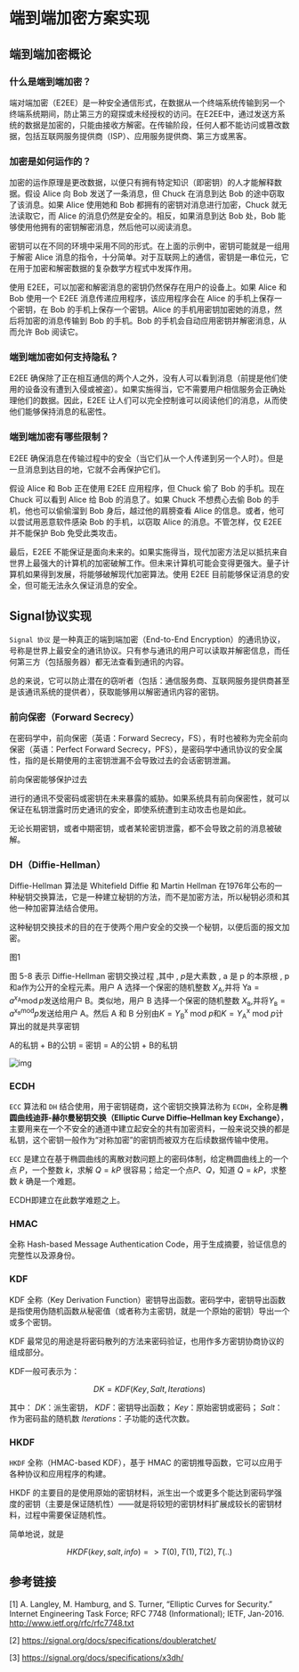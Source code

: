 # 端到端加密方案实现

## 端到端加密概论

### 什么是端到端加密？

端对端加密（E2EE）是一种安全通信形式，在数据从一个终端系统传输到另一个终端系统期间，防止第三方的窥探或未经授权的访问。在E2EE中，通过发送方系统的数据是加密的，只能由接收方解密。在传输阶段，任何人都不能访问或篡改数据，包括互联网服务提供商（ISP）、应用服务提供商、第三方或黑客。

### 加密是如何运作的？

加密的运作原理是更改数据，以便只有拥有特定知识（即密钥）的人才能解释数据。假设 Alice 向 Bob 发送了一条消息，但 Chuck 在消息到达 Bob 的途中窃取了该消息。如果 Alice 使用她和 Bob 都拥有的密钥对消息进行加密，Chuck 就无法读取它，而 Alice 的消息仍然是安全的。相反，如果消息到达 Bob 处，Bob 能够使用他拥有的密钥解密消息，然后他可以阅读消息。

密钥可以在不同的环境中采用不同的形式。在上面的示例中，密钥可能就是一组用于解密 Alice 消息的指令，十分简单。对于互联网上的通信，密钥是一串位元，它在用于加密和解密数据的复杂数学方程式中发挥作用。

使用 E2EE，可以加密和解密消息的密钥仍然保存在用户的设备上。如果 Alice 和 Bob 使用一个 E2EE 消息传递应用程序，该应用程序会在 Alice 的手机上保存一个密钥，在 Bob 的手机上保存一个密钥。Alice 的手机用密钥加密她的消息，然后将加密的消息传输到 Bob 的手机。Bob 的手机会自动应用密钥并解密消息，从而允许 Bob 阅读它。

### 端到端加密如何支持隐私？

E2EE 确保除了正在相互通信的两个人之外，没有人可以看到消息（前提是他们使用的设备没有遭到入侵或被盗）。如果实施得当，它不需要用户相信服务会正确处理他们的数据。因此，E2EE 让人们可以完全控制谁可以阅读他们的消息，从而使他们能够保持消息的私密性。

### 端到端加密有哪些限制？

E2EE 确保消息在传输过程中的安全（当它们从一个人传递到另一个人时）。但是一旦消息到达目的地，它就不会再保护它们。

假设 Alice 和 Bob 正在使用 E2EE 应用程序，但 Chuck 偷了 Bob 的手机。现在 Chuck 可以看到 Alice 给 Bob 的消息了。如果 Chuck 不想费心去偷 Bob 的手机，他也可以偷偷溜到 Bob 身后，越过他的肩膀查看 Alice 的信息。或者，他可以尝试用恶意软件感染 Bob 的手机，以窃取 Alice 的消息。不管怎样，仅 E2EE 并不能保护 Bob 免受此类攻击。

最后，E2EE 不能保证是面向未来的。如果实施得当，现代加密方法足以抵抗来自世界上最强大的计算机的加密破解工作。但未来计算机可能会变得更强大。量子计算机如果得到发展，将能够破解现代加密算法。使用 E2EE 目前能够保证消息的安全，但可能无法永久保证消息的安全。

## Signal协议实现

`Signal 协议` 是一种真正的端到端加密（End-to-End Encryption）的通讯协议，号称是世界上最安全的通讯协议。只有参与通讯的用户可以读取并解密信息，而任何第三方（包括服务器）都无法查看到通讯的内容。

总的来说，它可以防止潜在的窃听者（包括：通信服务商、互联网服务提供商甚至是该通讯系统的提供者），获取能够用以解密通讯内容的密钥。

### 前向保密（Forward Secrecy）

在密码学中，前向保密（英语：Forward Secrecy，FS），有时也被称为完全前向保密（英语：Perfect Forward Secrecy，PFS），是密码学中通讯协议的安全属性，指的是长期使用的主密钥泄漏不会导致过去的会话密钥泄漏。

前向保密能够保护过去

进行的通讯不受密码或密钥在未来暴露的威胁。如果系统具有前向保密性，就可以保证在私钥泄露时历史通讯的安全，即使系统遭到主动攻击也是如此。

无论长期密钥，或者中期密钥，或者某轮密钥泄露，都不会导致之前的消息被破解。

### DH（Diffie-Hellman）

Diffie-Hellman 算法是 Whitefield Diffie 和 Martin Hellman 在1976年公布的一种秘钥交换算法，它是一种建立秘钥的方法，而不是加密方法，所以秘钥必须和其他一种加密算法结合使用。

这种秘钥交换技术的目的在于使两个用户安全的交换一个秘钥，以便后面的报文加密。

图1

图 5-8 表示 Diffie-Hellman 密钥交换过程 ,其中 , $p$是大素数 , a 是 p 的本原根 , p 和a作为公开的全程元素。用户 A 选择一个保密的随机整数 $X_\mathrm{A}$,并将 Ya$=a^{x_\mathrm{A}}\operatorname{mod}p$发送给用户 B。类似地，用户 B 选择一个保密的随机整数 $X_{\mathrm{в}}$,并将$Y_{\mathrm{в}}=a^{\mathrm{x}_{\mathrm{в}}\mathrm{mod}}p$发送给用户 A。然后 A 和 B 分别由$K=Y_{\mathrm{B}}^{\mathrm{x}}$ mod $p$和$K=Y_{\mathrm{A}}^{\mathrm{x}}$ mod $p$计算出的就是共享密钥



A的私钥 + B的公钥 = 密钥 = A的公钥 + B的私钥



![img](https://ask.qcloudimg.com/http-save/yehe-8223537/e03047afc96151c62f8a7a385107194f.png)

### ECDH

`ECC` 算法和 `DH` 结合使用，用于密钥磋商，这个密钥交换算法称为 `ECDH`，全称是**椭圆曲线迪菲-赫尔曼秘钥交换（Elliptic Curve Diffie–Hellman key Exchange）**，主要用来在一个不安全的通道中建立起安全的共有加密资料，一般来说交换的都是私钥，这个密钥一般作为“对称加密”的密钥而被双方在后续数据传输中使用。

`ECC` 是建立在基于椭圆曲线的离散对数问题上的密码体制，给定椭圆曲线上的一个点 $P$，一个整数 $k$，求解 $Q = kP$ 很容易；给定一个点$P$、$Q$，知道 $Q = kP$，求整数 $k$ 确是一个难题。

ECDH即建立在此数学难题之上。

### HMAC

全称 Hash-based Message Authentication Code，用于生成摘要，验证信息的完整性以及源身份。



### KDF

KDF 全称（Key Derivation Function）密钥导出函数。密码学中，密钥导出函数是指使用伪随机函数从秘密值（或者称为主密钥，就是一个原始的密钥）导出一个或多个密钥。

KDF 最常见的用途是将密码散列的方法来密码验证，也用作多方密钥协商协议的组成部分。

KDF一般可表示为：

$$ DK = KDF(Key, Salt, Iterations)$$

其中：
$DK$：派生密钥，
$KDF$：密钥导出函数；
$Key$：原始密钥或密码；
$Salt$：作为密码盐的随机数
$Iterations$：子功能的迭代次数。

### HKDF

`HKDF` 全称（HMAC-based KDF），基于 HMAC 的密钥推导函数，它可以应用于各种协议和应用程序的构建。

HKDF 的主要目的是使用原始的密钥材料，派生出一个或更多个能达到密码学强度的密钥（主要是保证随机性）——就是将较短的密钥材料扩展成较长的密钥材料，过程中需要保证随机性。

简单地说，就是

$$HKDF(key, salt, info) => T(0), T(1), T(2), T(..)$$







## 参考链接

[1] A. Langley, M. Hamburg, and S. Turner, “Elliptic Curves for Security.” Internet Engineering Task Force; RFC 7748 (Informational); IETF, Jan-2016. http://www.ietf.org/rfc/rfc7748.txt 

[2] https://signal.org/docs/specifications/doubleratchet/

[3] https://signal.org/docs/specifications/x3dh/


